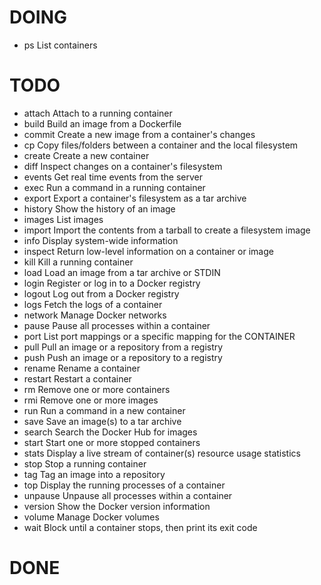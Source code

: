 # DOING
- ps        List containers

# TODO
- attach    Attach to a running container
- build     Build an image from a Dockerfile
- commit    Create a new image from a container's changes
- cp        Copy files/folders between a container and the local filesystem
- create    Create a new container
- diff      Inspect changes on a container's filesystem
- events    Get real time events from the server
- exec      Run a command in a running container
- export    Export a container's filesystem as a tar archive
- history   Show the history of an image
- images    List images
- import    Import the contents from a tarball to create a filesystem image
- info      Display system-wide information
- inspect   Return low-level information on a container or image
- kill      Kill a running container
- load      Load an image from a tar archive or STDIN
- login     Register or log in to a Docker registry
- logout    Log out from a Docker registry
- logs      Fetch the logs of a container
- network   Manage Docker networks
- pause     Pause all processes within a container
- port      List port mappings or a specific mapping for the CONTAINER
- pull      Pull an image or a repository from a registry
- push      Push an image or a repository to a registry
- rename    Rename a container
- restart   Restart a container
- rm        Remove one or more containers
- rmi       Remove one or more images
- run       Run a command in a new container
- save      Save an image(s) to a tar archive
- search    Search the Docker Hub for images
- start     Start one or more stopped containers
- stats     Display a live stream of container(s) resource usage statistics
- stop      Stop a running container
- tag       Tag an image into a repository
- top       Display the running processes of a container
- unpause   Unpause all processes within a container
- version   Show the Docker version information
- volume    Manage Docker volumes
- wait      Block until a container stops, then print its exit code

# DONE
